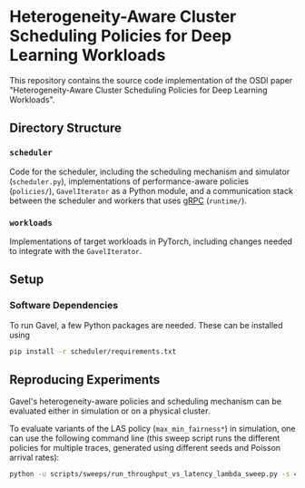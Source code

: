 # Heterogeneity-Aware Cluster Scheduling Policies for Deep Learning Workloads

This repository contains the source code implementation of the OSDI paper
"Heterogeneity-Aware Cluster Scheduling Policies for Deep Learning Workloads".

## Directory Structure

### `scheduler`
Code for the scheduler, including the scheduling mechanism and simulator
(`scheduler.py`), implementations of performance-aware policies (`policies/`),
`GavelIterator` as a Python module, and a communication stack between the scheduler
and workers that uses [gRPC](https://grpc.io/) (`runtime/`).

### `workloads`
Implementations of target workloads in PyTorch, including changes needed to
integrate with the `GavelIterator`.


## Setup

### Software Dependencies

To run Gavel, a few Python packages are needed. These can be installed using

```bash
pip install -r scheduler/requirements.txt
```


## Reproducing Experiments

Gavel's heterogeneity-aware policies and scheduling mechanism can be evaluated
either in simulation or on a physical cluster.

To evaluate variants of the LAS policy (`max_min_fairness*`) in
simulation, one can use the following command line (this sweep script runs
the different policies for multiple traces, generated using different seeds
and Poisson arrival rates):

```bash
python -u scripts/sweeps/run_throughput_vs_latency_lambda_sweep.py -s 4000 -e 5000 -l <LOG_DIRECTORY> -j <NUM_CORES> -p max_min_fairness max_min_fairness_perf --seeds <LIST OF SEEDS> -c 36:36:36 -a 0.0 -b 1.0 -n <NUM THROUGHPUTS>
```
